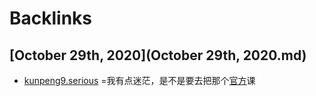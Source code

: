 
# Backlinks
## [October 29th, 2020](October 29th, 2020.md)
- [kunpeng9.serious](kunpeng9.serious.md) =我有点迷茫，是不是要去把那个[官方](官方.md)课

